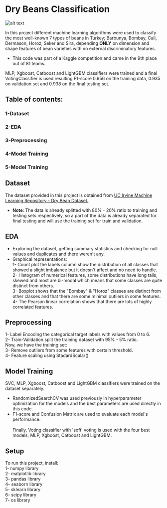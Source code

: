 # Dry Beans Classification
![alt text](https://food.unl.edu/newsletters/images/assorted-dry-beans.png)

In this project different machine learning algorithms were used to classify the most well-known 7 types of beans in Turkey; Barbunya, Bombay, Cali, Dermason, Horoz, Seker and Sira, depending **ONLY** on dimension and shape features of bean varieties with no external discriminatory features.
- This code was part of a Kaggle competition and came in the 9th place out of 81 teams.

MLP, Xgboost, Catboost and LightGBM classifiers were trained and a final VotingClassifier is used resulting F1-score 0.956 on the training data, 0.935 on validation set and 0.938 on the final testing set.  

## Table of contents:
### 1-Dataset
### 2-EDA
### 3-Preprocessing
### 4-Model Training
### 5-Model Training
## Dataset
The dataset provided in this project is obtained from [UC Irvine Machine Learning Repository - Dry Bean Dataset.](https://archive.ics.uci.edu/ml/datasets/Dry+Bean+Dataset)
- **Note**: The data is already splitted with 80% - 20% ratio to training and testing sets respectively, so a part of the data is already separated for final testing and will use the training set for train and validation.

## EDA
- Exploring the dataset, getting summary statistics and checking for null values and duplicates and there weren't any.
- Graphical representations:\
1- Count plot the labels column show the distribution of all classes that showed a slight imbalance but it doesn't affect and no need to handle.\
2- Histogram of numerical features, some distributions have long tails, skewed and most are bi-modal which means that some classes are quite distinct from others.
\
3- Boxplot shows that the "Bombay" & "Horoz" classes are distinct from other classes and that there are some minimal outliers in some features.\
4- The Pearson linear correlation shows that there are lots of highly correlated features.

## Preprocessing
1- Label Encoding the categorical target labels with values from 0 to 6.\
2- Train-Validation split the training dataset with 95% - 5% ratio.\
Now, we have the training set:\
3- Remove outliers from some features with certain threshold.\
4- Feature scaling using StadardScalar()

## Model Training
SVC, MLP, Xgboost, Catboost and LightGBM classifiers were trained on the dataset separately.
- RandomizedSearchCV was used previously in hyperparameter optimization for the models and the best parameters are used directly in this code.
- F1-score and Confusion Matrix  are used to evaluate each model's performance.\
\
Finally, Voting classifier with 'soft' voting is used with the four best models; MLP, Xgboost, Catboost and LightGBM. 

## Setup
To run this project, install:\
1- numpy library\
2- matplotlib library\
3- pandas library\
4- seaborn library\
5- sklearn library\
6- scipy library\
7- os library
